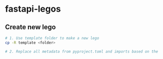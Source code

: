 # fastapi-legos

## Create new lego
```bash
# 1. Use template folder to make a new lego
cp -R template <folder>

# 2. Replace all metadata from pyproject.toml and imports based on the folder
```
